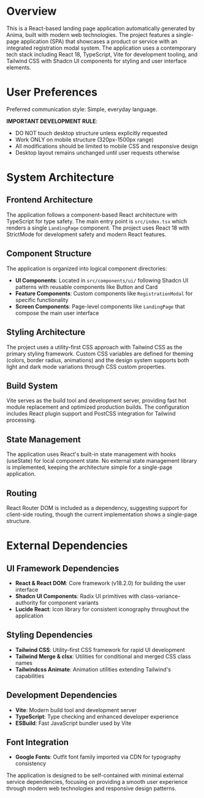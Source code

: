 # Overview

This is a React-based landing page application automatically generated by Anima, built with modern web technologies. The project features a single-page application (SPA) that showcases a product or service with an integrated registration modal system. The application uses a contemporary tech stack including React 18, TypeScript, Vite for development tooling, and Tailwind CSS with Shadcn UI components for styling and user interface elements.

# User Preferences

Preferred communication style: Simple, everyday language.

**IMPORTANT DEVELOPMENT RULE**: 
- DO NOT touch desktop structure unless explicitly requested
- Work ONLY on mobile structure (320px-1500px range)
- All modifications should be limited to mobile CSS and responsive design
- Desktop layout remains unchanged until user requests otherwise

# System Architecture

## Frontend Architecture
The application follows a component-based React architecture with TypeScript for type safety. The main entry point is `src/index.tsx` which renders a single `LandingPage` component. The project uses React 18 with StrictMode for development safety and modern React features.

## Component Structure
The application is organized into logical component directories:
- **UI Components**: Located in `src/components/ui/` following Shadcn UI patterns with reusable components like Button and Card
- **Feature Components**: Custom components like `RegistrationModal` for specific functionality
- **Screen Components**: Page-level components like `LandingPage` that compose the main user interface

## Styling Architecture
The project uses a utility-first CSS approach with Tailwind CSS as the primary styling framework. Custom CSS variables are defined for theming (colors, border radius, animations) and the design system supports both light and dark mode variations through CSS custom properties.

## Build System
Vite serves as the build tool and development server, providing fast hot module replacement and optimized production builds. The configuration includes React plugin support and PostCSS integration for Tailwind processing.

## State Management
The application uses React's built-in state management with hooks (useState) for local component state. No external state management library is implemented, keeping the architecture simple for a single-page application.

## Routing
React Router DOM is included as a dependency, suggesting support for client-side routing, though the current implementation shows a single-page structure.

# External Dependencies

## UI Framework Dependencies
- **React & React DOM**: Core framework (v18.2.0) for building the user interface
- **Shadcn UI Components**: Radix UI primitives with class-variance-authority for component variants
- **Lucide React**: Icon library for consistent iconography throughout the application

## Styling Dependencies
- **Tailwind CSS**: Utility-first CSS framework for rapid UI development
- **Tailwind Merge & clsx**: Utilities for conditional and merged CSS class names
- **Tailwindcss Animate**: Animation utilities extending Tailwind's capabilities

## Development Dependencies
- **Vite**: Modern build tool and development server
- **TypeScript**: Type checking and enhanced developer experience
- **ESBuild**: Fast JavaScript bundler used by Vite

## Font Integration
- **Google Fonts**: Outfit font family imported via CDN for typography consistency

The application is designed to be self-contained with minimal external service dependencies, focusing on providing a smooth user experience through modern web technologies and responsive design patterns.